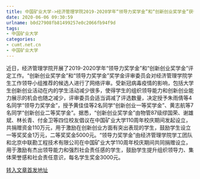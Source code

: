 ```yaml
---
title: 中国矿业大学->经济管理学院2019-2020学年“领导力奖学金”和“创新创业奖学金”获得者揭晓 | cumt.net.cn
date: 2020-06-06 09:30:59
urlname: b0d27908fb81499257e0c2066fb94f9d
tags: 
- 中国矿业大学
categories:
- cumt.net.cn
- 中国矿业大学
---
```

近日，经济管理学院开展了2019-2020学年“领导力奖学金”和“创新创业奖学金”评定工作。“创新创业奖学金”和“领导力奖学金”奖学金评审委员会对经济管理学院学生工作领导小组推荐的候选人进行了网络评审。受新冠病毒疫情的影响，包括大学生创新创业活动在内的学生活动减少很多，使得学生的组织领导能力和创新创业能力展示的机会也随之减少，评审委员会适当调减了评选数量，决定授予朱雨倩等4名同学“领导力奖学金”，授予黄佳佳等2名同学“创新创业一等奖学金”、黄志航等7名同学“创新创业二等奖学金”。据悉，“创新创业奖学金”由物管87级缪国荣、谢雄斌、林长青、付金卫等四位校友倡议在中国矿业大学110周年校庆期间发起设立，共捐赠资金110万元，用于激励在创新创业方面有突出表现的学生，鼓励学生设立一等奖奖金1万元，二等奖奖金5000元。“领导力奖学金”由经济管理学院学工团队和北京中联勘工程技术有限公司在中国矿业大学110周年校庆期间共同捐赠设立，用于激励有杰出领导能力和强烈社会责任感的学生，鼓励学生提升组织领导力、集体荣誉感和社会责任意识，每名学生奖金3000元。



[转入文章首发地址](http://xwzx.cumt.edu.cn/aa/b9/c523a567993/page.htm)